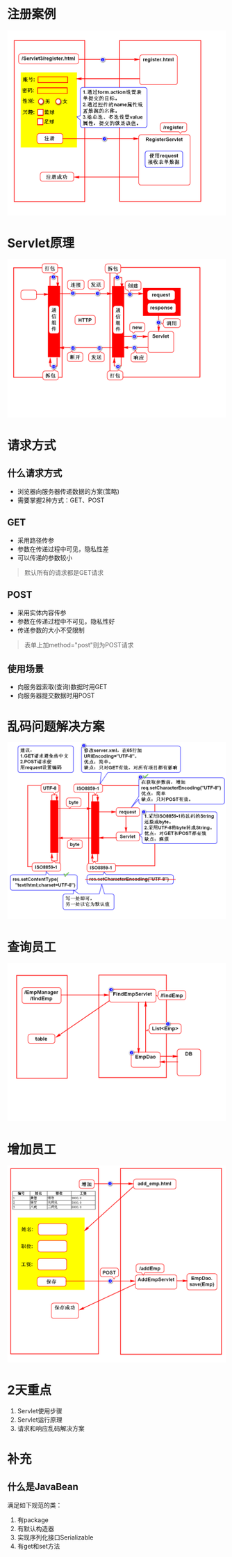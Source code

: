 # 注册案例
![](1.png)

# Servlet原理
![](2.png)

# 请求方式
## 什么请求方式
- 浏览器向服务器传递数据的方案(策略)
- 需要掌握2种方式：GET、POST

## GET
- 采用路径传参
- 参数在传递过程中可见，隐私性差
- 可以传递的参数较小
> 默认所有的请求都是GET请求

## POST
- 采用实体内容传参
- 参数在传递过程中不可见，隐私性好
- 传递参数的大小不受限制
> 表单上加method="post"则为POST请求

## 使用场景
- 向服务器索取(查询)数据时用GET
- 向服务器提交数据时用POST

# 乱码问题解决方案
![](3.png)

# 查询员工
![](4.png)

# 增加员工
![](5.png)

# 2天重点
1. Servlet使用步骤
2. Servlet运行原理
3. 请求和响应乱码解决方案

# 补充
## 什么是JavaBean
满足如下规范的类：<br>
1. 有package
2. 有默认构造器
3. 实现序列化接口Serializable
4. 有get和set方法